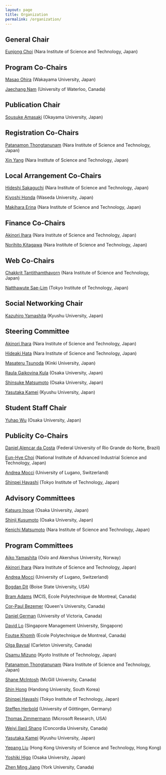```yaml
---
layout: page
title: Organization
permalink: /organization/
---
```



## General Chair

[Eunjong Choi](https://sites.google.com/site/ejchoi710) (Nara Institute of Science and Technology, Japan)

## Program Co-Chairs

[Masao Ohira](https://masao-ohira.org) (Wakayama University, Japan)

[Jaechang Nam](http://lifove.github.io) (University of Waterloo, Canada)

## Publication Chair

[Sousuke Amasaki](https://www.researchgate.net/profile/Sousuke_Amasaki) (Okayama University, Japan)

## Registration Co-Chairs

[Patanamon Thongtanunam](http://patanamon.com) (Nara Institute of Science and Technology, Japan)

[Xin Yang](http://www.nemocap.org) (Nara Institute of Science and Technology, Japan)

## Local Arrangement Co-Chairs

[Hideshi Sakaguchi](http://se-naist.jp/pman3/pman3.cgi?A=Hideshi%20Sakaguchi) (Nara Institute of Science and Technology, Japan)

[Kiyoshi Honda](https://waseda.pure.elsevier.com/en/persons/kiyoshi-honda) (Waseda University, Japan)

[Makihara Erina](http://mkhr.wpblog.jp) (Nara Institute of Science and Technology, Japan)

## Finance Co-Chairs

[Akinori Ihara](http://akinori-ihara.jpn.org) (Nara Institute of Science and Technology, Japan)

[Norihito Kitagawa](http://dblp.dagstuhl.de/pers/hd/k/Kitagawa:Norihito) (Nara Institute of Science and Technology, Japan)

## Web Co-Chairs

[Chakkrit Tantithamthavorn](http://chakkrit.com) (Nara Institute of Science and Technology, Japan)

[Natthawute Sae-Lim](http://natthawute.github.io) (Tokyo Institute of Technology, Japan)

## Social Networking Chair

[Kazuhiro Yamashita](http://posl.ait.kyushu-u.ac.jp/~yamashita) (Kyushu University, Japan)

## Steering Committee

[Akinori Ihara](http://akinori-ihara.jpn.org) (Nara Institute of Science and Technology, Japan)

[Hideaki Hata](http://isw3.naist.jp/~hata/) (Nara Institute of Science and Technology, Japan)

[Masateru Tsunoda](http://www.info.kindai.ac.jp/~tsunoda/index-e.html) (Kinki University, Japan)

[Raula Gaikovina Kula](http://sel.ist.osaka-u.ac.jp/people/raula-k) (Osaka University, Japan)

[Shinsuke Matsumoto](http://www27.cs.kobe-u.ac.jp/~shinsuke-m/index_en.html) (Osaka University, Japan)

[Yasutaka Kamei](http://posl.ait.kyushu-u.ac.jp/~kamei) (Kyushu University, Japan)

## Student Staff Chair

[Yuhao Wu](http://sel.ist.osaka-u.ac.jp/people/wuyuhao) (Osaka University, Japan)

## Publicity Co-Chairs

[Daniel Alencar da Costa](https://danielcalencar.github.io/) (Federal University of Rio Grande do Norte, Brazil)

[Eun-Hye Choi](https://staff.aist.go.jp/e.choi/) (National Institute of Advanced Industrial Science and Technology, Japan)

[Andrea Mocci](http://www.inf.usi.ch/postdoc/mocci/) (University of Lugano, Switzerland) 

[Shinpei Hayashi](http://www.se.cs.titech.ac.jp/~hayashi/) (Tokyo Institute of Technology, Japan)

## Advisory Committees

[Katsuro Inoue](http://sel.ist.osaka-u.ac.jp/people/inoue) (Osaka University, Japan)

[Shinji Kusumoto](http://sdl.ist.osaka-u.ac.jp/~kusumoto/index-e.htm) (Osaka University, Japan)

[Kenichi Matsumoto](http://isw3.naist.jp/~matumoto/) (Nara Institute of Science and Technology, Japan)

## Program Committees

[Aiko Yamashita](https://www.hioa.no/eng/employee/aikyam) (Oslo and Akershus University, Norway)

[Akinori Ihara](http://akinori-ihara.jpn.org) (Nara Institute of Science and Technology, Japan)

[Andrea Mocci](http://www.inf.usi.ch/postdoc/mocci/) (University of Lugano, Switzerland)

[Bogdan Dit](http://cs.boisestate.edu/~bdit/) (Boise State University, USA)

[Bram Adams](http://mcis.polymtl.ca/bram.html) (MCIS, Ecole Polytechnique de Montreal, Canada)

[Cor-Paul Bezemer](http://sailhome.cs.queensu.ca/~corpaul/) (Queen's University, Canada)

[Daniel German](http://turingmachine.org/) (University of Victoria, Canada)

[David Lo](http://www.mysmu.edu/faculty/davidlo/) (Singapore Management University, Singapore)

[Foutse Khomh](http://www.khomh.net/) (Ecole Polytechnique de Montreal, Canada)

[Olga Baysal](http://olgabaysal.com/) (Carleton University, Canada)

[Osamu Mizuno](http://se.is.kit.ac.jp/~o-mizuno/) (Kyoto Institute of Technology, Japan)

[Patanamon Thongtanunam](http://patanamon.com) (Nara Institute of Science and Technology, Japan)

[Shane McIntosh]() (McGill University, Canada)

[Shin Hong](http://hongshin.github.io/) (Handong University, South Korea)

[Shinpei Hayashi](http://www.se.cs.titech.ac.jp/~hayashi/) (Tokyo Institute of Technology, Japan)

[Steffen Herbold](https://www.swe.informatik.uni-goettingen.de/staff/steffen-herbold) (University of Göttingen, Germany)

[Thomas Zimmermann](https://www.microsoft.com/en-us/research/people/tzimmer/) (Microsoft Research, USA)

[Weiyi (Ian) Shang](http://users.encs.concordia.ca/~shang/) (Concordia University, Canada)

[Yasutaka Kamei](http://posl.ait.kyushu-u.ac.jp/~kamei/) (Kyushu University, Japan)

[Yepang Liu](http://www.cse.ust.hk/~andrewust/) (Hong Kong University of Science and Technology, Hong Kong)

[Yoshiki Higo](http://sdl.ist.osaka-u.ac.jp/~higo/wordpress/) (Osaka University, Japan)

[Zhen Ming Jiang](http://www.cse.yorku.ca/~zmjiang/) (York University, Canada)